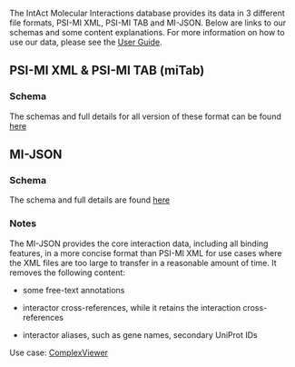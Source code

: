The IntAct Molecular Interactions database provides its data in 3 different file formats, PSI-MI XML, PSI-MI TAB and MI-JSON. Below are links to our schemas and some content explanations. For more information on how to use our data, please see the [User Guide](https://wwwdev.ebi.ac.uk/intact/beta/documentation/user-guide).

## PSI-MI XML & PSI-MI TAB (miTab)

### Schema

The schemas and full details for all version of these format can be found [here](https://www.psidev.info/groups/molecular-interactions)

## MI-JSON

### Schema

The schema and full details are found [here](https://github.com/MICommunity/psi-jami/tree/master/jami-interactionviewer-json)

### Notes

The MI-JSON provides the core interaction data, including all binding features, in a more concise format than PSI-MI XML for use cases where the XML files are too large to transfer in a reasonable amount of time. It removes the following content:

- some free-text annotations

- interactor cross-references, while it retains the interaction cross-references

- interactor aliases, such as gene names, secondary UniProt IDs

Use case: [ComplexViewer](https://github.com/MICommunity/ComplexViewer)
